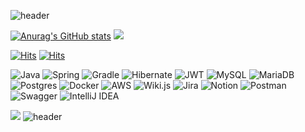 ![header](https://capsule-render.vercel.app/api?type=waving&color=gradient&height=200&section=header&text=jonghne's%20github&fontSize=50&fontAlignY=36)

[![Anurag's GitHub stats](https://github-readme-stats.vercel.app/api?username=Jnghne)](https://github.com/Jnghne/github-readme-stats)
![](http://github-profile-summary-cards.vercel.app/api/cards/stats?username=Jnghne&theme=swift)

[![Hits](https://hits.seeyoufarm.com/api/count/incr/badge.svg?url=https%3A%2F%2Fgithub%2FJnghne%2Fhit-counter&count_bg=%23171313&title_bg=%233B2E2E&icon=&icon_color=%23EDA54A&title=Github&edge_flat=false)](https://github.com/Jnghne)
[![Hits](https://hits.seeyoufarm.com/api/count/incr/badge.svg?url=https%3A%2F%2Fjonghne.tistory.com%2Fhit-counter&count_bg=%238EDCE7&title_bg=%239DCED5&icon=&icon_color=%23EDA54A&title=Blog&edge_flat=false)](https://jonghne.tistory.com)

![Java](https://img.shields.io/badge/java-%23ED8B00.svg?style=for-the-badge&logo=openjdk&logoColor=white) 
![Spring](https://img.shields.io/badge/spring-%236DB33F.svg?style=for-the-badge&logo=spring&logoColor=white)
![Gradle](https://img.shields.io/badge/Gradle-02303A.svg?style=for-the-badge&logo=Gradle&logoColor=white)
![Hibernate](https://img.shields.io/badge/Hibernate-59666C?style=for-the-badge&logo=Hibernate&logoColor=white)
![JWT](https://img.shields.io/badge/JWT-black?style=for-the-badge&logo=JSON%20web%20tokens)
![MySQL](https://img.shields.io/badge/mysql-%2300f.svg?style=for-the-badge&logo=mysql&logoColor=white)
![MariaDB](https://img.shields.io/badge/MariaDB-003545?style=for-the-badge&logo=mariadb&logoColor=white)
![Postgres](https://img.shields.io/badge/postgres-%23316192.svg?style=for-the-badge&logo=postgresql&logoColor=white)
![Docker](https://img.shields.io/badge/docker-%230db7ed.svg?style=for-the-badge&logo=docker&logoColor=white)
![AWS](https://img.shields.io/badge/AWS-%23FF9900.svg?style=for-the-badge&logo=amazon-aws&logoColor=white)
![Wiki.js](https://img.shields.io/badge/wiki.js-%231976D2.svg?style=for-the-badge&logo=wikidotjs&logoColor=white)
![Jira](https://img.shields.io/badge/jira-%230A0FFF.svg?style=for-the-badge&logo=jira&logoColor=white)
![Notion](https://img.shields.io/badge/Notion-%23000000.svg?style=for-the-badge&logo=notion&logoColor=white)
![Postman](https://img.shields.io/badge/Postman-FF6C37?style=for-the-badge&logo=postman&logoColor=white)
![Swagger](https://img.shields.io/badge/-Swagger-%23Clojure?style=for-the-badge&logo=swagger&logoColor=white)
![IntelliJ IDEA](https://img.shields.io/badge/IntelliJIDEA-000000.svg?style=for-the-badge&logo=intellij-idea&logoColor=white)

![](http://github-profile-summary-cards.vercel.app/api/cards/profile-details?username=Jnghne&theme=swift)
![header](https://capsule-render.vercel.app/api?type=waving&color=gradient&height=200&section=footer)



